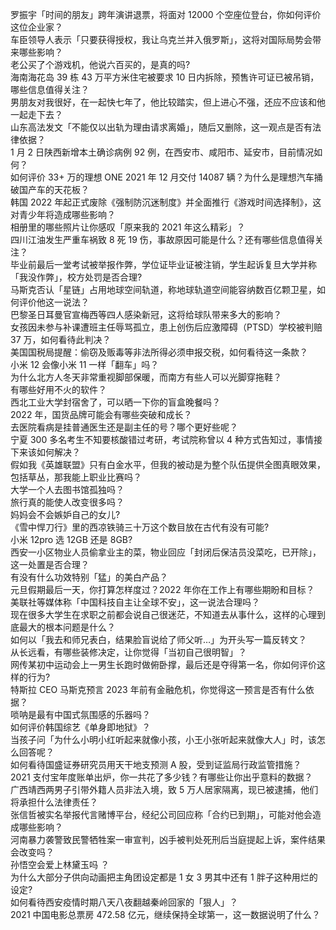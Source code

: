 罗振宇「时间的朋友」跨年演讲退票，将面对 12000 个空座位登台，你如何评价这位企业家？  
车臣领导人表示「只要获得授权，我让乌克兰并入俄罗斯」，这将对国际局势会带来哪些影响？  
老公买了个游戏机，他说六百买的，是真的吗?  
海南海花岛 39 栋 43 万平方米住宅被要求 10 日内拆除，预售许可证已被吊销，哪些信息值得关注？  
男朋友对我很好，在一起快七年了，他比较踏实，但上进心不强，还应不应该和他一起走下去？  
山东高法发文「不能仅以出轨为理由请求离婚」，随后又删除，这一观点是否有法律依据？  
1 月 2 日陕西新增本土确诊病例 92 例，在西安市、咸阳市、延安市，目前情况如何？  
如何评价 33+ 万的理想 ONE 2021 年 12 月交付 14087 辆？为什么是理想汽车捅破国产车的天花板？  
韩国 2022 年起正式废除《强制防沉迷制度》并全面推行《游戏时间选择制》，这对青少年将造成哪些影响？  
相册里的哪些照片让你感叹「原来我的 2021 年这么精彩」？  
四川江油发生严重车祸致 8 死 19 伤，事故原因可能是什么？还有哪些信息值得关注？  
毕业前最后一堂考试被举报作弊，学位证毕业证被注销，学生起诉复旦大学并称「我没作弊」，校方处罚是否合理?  
马斯克否认「星链」占用地球空间轨道，称地球轨道空间能容纳数百亿颗卫星，如何评价他这一说法？  
巴黎圣日耳曼官宣梅西等四人感染新冠，这将给球队带来多大的影响？  
女孩因未参与补课遭班主任辱骂孤立，患上创伤后应激障碍（PTSD）学校被判赔 37 万，如何看待此判决？  
美国国税局提醒：偷窃及贩毒等非法所得必须申报交税，如何看待这一条款？  
小米 12 会像小米 11 一样「翻车」吗？  
为什么北方人冬天非常重视脚部保暖，而南方有些人可以光脚穿拖鞋？  
有哪些好用不火的软件？  
西北工业大学封宿舍了，可以晒一下你的盲盒晚餐吗？  
2022 年，国货品牌可能会有哪些突破和成长？  
去医院看病是挂普通医生还是副主任的号？哪个更好些呢？  
宁夏 300 多名考生不知要核酸错过考研，考试院称曾以 4 种方式告知过，事情接下来该如何解决？  
假如我《英雄联盟》只有白金水平，但我的被动是为整个队伍提供全图真眼效果，包括草丛，那我能上职业比赛吗？  
大学一个人去图书馆孤独吗？  
旅行真的能使人改变很多吗？  
妈妈会不会嫉妒自己的女儿?  
《雪中悍刀行》里的西凉铁骑三十万这个数目放在古代有没有可能?  
小米 12pro 选 12GB 还是 8GB?  
西安一小区物业人员偷拿业主的菜，物业回应「封闭后保洁员没菜吃，已开除」，这一处置是否合理？  
有没有什么功效特别「猛」的美白产品？  
元旦假期最后一天，你打算怎样度过？2022 年你在工作上有哪些期盼和目标？  
美联社等媒体称「中国科技自主让全球不安」，这一说法合理吗？  
现在很多大学生在求职之前都会说自己很迷茫，不知道去从事什么，这样的心理到底最大的根本问题是什么？  
如何以「我去和师兄表白，结果脸盲说给了师父听…」为开头写一篇反转文？  
从长远看，有哪些装修决定，让你觉得「当初自己很明智」？  
网传某初中运动会上一男生长跑时做俯卧撑，最后还是夺得第一名，你如何评价这样的行为?  
特斯拉 CEO 马斯克预言 2023 年前有金融危机，你觉得这一预言是否有什么依据？  
唢呐是最有中国式氛围感的乐器吗？  
如何评价韩国综艺《单身即地狱》？  
当孩子问「为什么小明小红听起来就像小孩，小王小张听起来就像大人」时，该怎么回答呢？  
如何看待国盛证券研究员用天干地支预测 A 股，受到证监局行政监管措施？  
2021 支付宝年度账单出炉，你一共花了多少钱？有哪些让你出乎意料的数据？  
广西靖西两男子引带外籍人员非法入境，致 5 万人居家隔离，现已被逮捕，他们将承担什么法律责任？  
张信哲被实名举报代言赌博平台，经纪公司回应称「合约已到期」，可能对他会造成哪些影响？  
河南暴力袭警致民警牺牲案一审宣判，凶手被判处死刑后当庭提起上诉，案件结果会改变吗？  
孙悟空会爱上林黛玉吗 ？  
为什么大部分子供向动画把主角团设定都是 1 女 3 男其中还有 1 胖子这种用烂的设定?  
如何看待西安疫情时期八天八夜翻越秦岭回家的「狠人」？  
2021 中国电影总票房 472.58 亿元，继续保持全球第一，这一数据说明了什么？  
